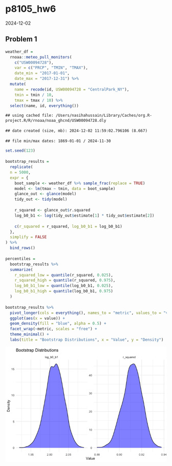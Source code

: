 p8105_hw6
================
2024-12-02

## **Problem 1**

``` r
weather_df = 
  rnoaa::meteo_pull_monitors(
    c("USW00094728"),
    var = c("PRCP", "TMIN", "TMAX"), 
    date_min = "2017-01-01",
    date_max = "2017-12-31") %>%
  mutate(
    name = recode(id, USW00094728 = "CentralPark_NY"),
    tmin = tmin / 10,
    tmax = tmax / 10) %>%
  select(name, id, everything())
```

    ## using cached file: /Users/nasihahussain/Library/Caches/org.R-project.R/R/rnoaa/noaa_ghcnd/USW00094728.dly

    ## date created (size, mb): 2024-12-02 11:59:02.796106 (8.667)

    ## file min/max dates: 1869-01-01 / 2024-11-30

``` r
set.seed(123) 

bootstrap_results = 
  replicate(
  n = 5000, 
  expr = {
    boot_sample <- weather_df %>% sample_frac(replace = TRUE)
    model <- lm(tmax ~ tmin, data = boot_sample)
    glance_out <- glance(model)
    tidy_out <- tidy(model)
    
    r_squared <- glance_out$r.squared
    log_b0_b1 <- log(tidy_out$estimate[1] * tidy_out$estimate[2])
    
    c(r_squared = r_squared, log_b0_b1 = log_b0_b1)
  },
  simplify = FALSE
) %>%
  bind_rows()

percentiles =
  bootstrap_results %>%
  summarize(
    r_squared_low = quantile(r_squared, 0.025),
    r_squared_high = quantile(r_squared, 0.975),
    log_b0_b1_low = quantile(log_b0_b1, 0.025),
    log_b0_b1_high = quantile(log_b0_b1, 0.975)
  )

bootstrap_results %>%
  pivot_longer(cols = everything(), names_to = "metric", values_to = "value") %>%
  ggplot(aes(x = value)) +
  geom_density(fill = "blue", alpha = 0.5) +
  facet_wrap(~metric, scales = "free") +
  theme_minimal() +
  labs(title = "Bootstrap Distributions", x = "Value", y = "Density")
```

![](p8105_hw6_files/figure-gfm/unnamed-chunk-1-1.png)<!-- -->
